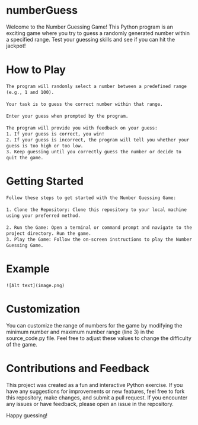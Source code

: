 # numberGuess
Welcome to the Number Guessing Game! This Python program is an exciting game where you try to guess a randomly generated number within a specified range. Test your guessing skills and see if you can hit the jackpot!

# How to Play
    The program will randomly select a number between a predefined range (e.g., 1 and 100).

    Your task is to guess the correct number within that range.

    Enter your guess when prompted by the program.

    The program will provide you with feedback on your guess:
    1. If your guess is correct, you win!
    2. If your guess is incorrect, the program will tell you whether your guess is too high or too low.
    3. Keep guessing until you correctly guess the number or decide to quit the game.

# Getting Started
    Follow these steps to get started with the Number Guessing Game:

    1. Clone the Repository: Clone this repository to your local machine using your preferred method.

    2. Run the Game: Open a terminal or command prompt and navigate to the project directory. Run the game.
    3. Play the Game: Follow the on-screen instructions to play the Number Guessing Game.

# Example
    ![Alt text](image.png)

# Customization
You can customize the range of numbers for the game by modifying the minimum number and maximum number range (line 3) in the source_code.py file. Feel free to adjust these values to change the difficulty of the game.

# Contributions and Feedback
This project was created as a fun and interactive Python exercise. If you have any suggestions for improvements or new features, feel free to fork this repository, make changes, and submit a pull request. If you encounter any issues or have feedback, please open an issue in the repository.

Happy guessing!
